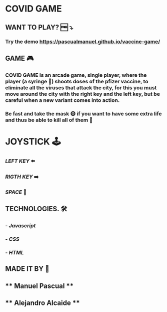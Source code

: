 # COVID GAME 

## WANT TO PLAY? 🆓 ⤵️
### Try the demo https://pascualmanuel.github.io/vaccine-game/



## GAME 🎮
### COVID GAME is an arcade game, single player, where the player (a syringe 💉) shoots doses of the pfizer vaccine, to eliminate all the viruses that attack the city, for this you must move around the city with the right key and the left key, but be careful when a new variant comes into action.
### Be fast and take the mask 😷 if you want to have some extra life and thus be able to kill all of them  🏅



# JOYSTICK 🕹️
### *LEFT KEY*    ⬅️
### *RIGTH KEY*   ➡️
### *SPACE*    🔫



## TECHNOLOGIES. 🛠️
### - *Javascript*
### - *CSS*
### - *HTML*



## MADE IT BY 🔄
##  ** Manuel Pascual **
## ** Alejandro Alcaide **



